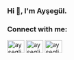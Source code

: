 ### Hi 👋, I'm Ayşegül.

<h3 align="left">Connect with me:</h3>
<p align="left">
<a href="https://www.linkedin.com/in/ay%C5%9Feg%C3%BCl-istek-30055819a/" target="blank"><img align="center" src="https://raw.githubusercontent.com/rahuldkjain/github-profile-readme-generator/master/src/images/icons/Social/linked-in-alt.svg" alt="ayseglistek" height="30" width="40" /></a>
<a href="https://www.linkedin.com/in/ay%C5%9Feg%C3%BCl-istek-30055819a/" target="blank"><img align="center" src="https://raw.githubusercontent.com/rahuldkjain/github-profile-readme-generator/master/src/images/icons/Social/linked-in-alt.svg" alt="ayseglistek" height="30" width="40" /></a>
<a href="https://www.instagram.com/aysegl.istek/" target="blank"><img align="center" src="https://raw.githubusercontent.com/rahuldkjain/github-profile-readme-generator/master/src/images/icons/Social/instagram.svg" alt="ayseglistek" height="30" width="40" /></a>
</p>

<!--
**ayseglistek/ayseglistek** is a ✨ _special_ ✨ repository because its `README.md` (this file) appears on your GitHub profile.

Here are some ideas to get you started:

- 🔭 I’m currently working on ...
- 🌱 I’m currently learning ...
- 👯 I’m looking to collaborate on ...
- 🤔 I’m looking for help with ...
- 💬 Ask me about ...
- 📫 How to reach me: ...
- 😄 Pronouns: ...
- ⚡ Fun fact: ...
-->
